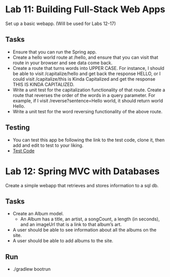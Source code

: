 # Lab 11: Building Full-Stack Web Apps
Set up a basic webapp. (Will be used for Labs 12-17)

## Tasks
- Ensure that you can run the Spring app.
- Create a hello world route at /hello, and ensure that you can visit that route in your browser and see data come back.
- Create a route that turns words into UPPER CASE. For instance, I should be able to visit /capitalize/hello and get back the response HELLO, or I could visit /capitalize/this is Kinda Capitalized and get the response THIS IS KINDA CAPITALIZED.
- Write a unit test for the capitalization functionality of that route.
Create a route that reverses the order of the words in a query parameter. For example, if I visit /reverse?sentence=Hello world, it should return world Hello.
- Write a unit test for the word reversing functionality of the above route.

## Testing
- You can test this app be following the link to the test code, clone it, then add and edit to test to your liking.
- [Test Code](https://github.com/mattburger/songr/tree/master/src/test/java/com/bjmbjm/code401d56day12/firstSpringDemo)

# Lab 12: Spring MVC with Databases
Create a simple webapp that retrieves and stores information to a sql db.

## Tasks
- Create an Album model.
    - An Album has a title, an artist, a songCount, a length (in seconds), and an imageUrl that is a link to that album’s art.
- A user should be able to see information about all the albums on the site.
- A user should be able to add albums to the site.

## Run
- ./gradlew bootrun